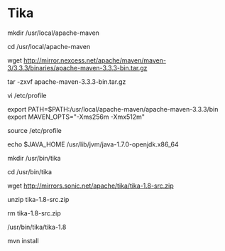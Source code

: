 # Tika
mkdir /usr/local/apache-maven

cd /usr/local/apache-maven

wget http://mirror.nexcess.net/apache/maven/maven-3/3.3.3/binaries/apache-maven-3.3.3-bin.tar.gz

tar -zxvf apache-maven-3.3.3-bin.tar.gz

vi /etc/profile

export PATH=$PATH:/usr/local/apache-maven/apache-maven-3.3.3/bin
export MAVEN_OPTS="-Xms256m -Xmx512m"

source /etc/profile

echo $JAVA_HOME
/usr/lib/jvm/java-1.7.0-openjdk.x86_64

mkdir /usr/bin/tika

cd /usr/bin/tika

wget http://mirrors.sonic.net/apache/tika/tika-1.8-src.zip

unzip tika-1.8-src.zip

rm tika-1.8-src.zip

/usr/bin/tika/tika-1.8

mvn install

